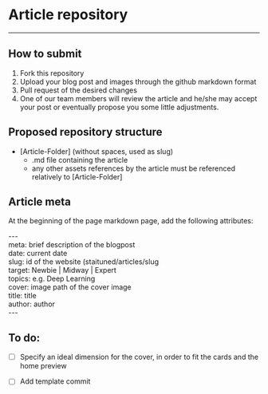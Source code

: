 # Article repository 

---

## How to submit
1. Fork this repository
2. Upload your blog post and images through the github markdown format
3. Pull request of the desired changes
4. One of our team members will review the article and he/she may accept your post or eventually propose you some little adjustments. 

## Proposed repository structure
- [Article-Folder] (without spaces, used as slug)
  - .md file containing the article
  - any other assets references by the article must be referenced relatively to [Article-Folder]

## Article meta

At the beginning of the page markdown page, add the following attributes:

\--- <br />
meta: brief description of the blogpost <br />
date: current date <br />
slug: id of the website (staituned/articles/slug <br />
target: Newbie | Midway | Expert <br />
topics: e.g. Deep Learning <br />
cover: image path of the cover image <br />
title: title <br />
author: author <br />
\---

## To do:
- [ ] Specify an ideal dimension for the cover, in order to fit the cards and the home preview <br />
- [ ] Add template commit

